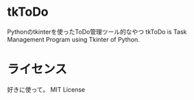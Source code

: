 # tkToDo
Pythonのtkinterを使ったToDo管理ツール的なやつ
tkToDo is Task Management Program using Tkinter of Python.

# ライセンス
好きに使って。
MIT License
